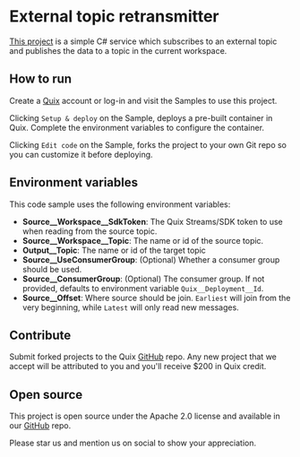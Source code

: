 # External topic retransmitter

[This project](https://github.com/quixio/quix-samples/tree/main/csharp/sources/external-topic-retransmitter) is a simple C# service which subscribes to an external topic and publishes the data to a topic in the current workspace.

## How to run

Create a [Quix](https://portal.platform.quix.ai/self-sign-up?xlink=github) account or log-in and visit the Samples to use this project.

Clicking `Setup & deploy` on the Sample, deploys a pre-built container in Quix. Complete the environment variables to configure the container.

Clicking `Edit code` on the Sample, forks the project to your own Git repo so you can customize it before deploying.

## Environment variables

This code sample uses the following environment variables:

- **Source__Workspace__SdkToken**: The Quix Streams/SDK token to use when reading from the source topic. 
- **Source__Workspace__Topic**: The name or id of the source topic.
- **Output__Topic**: The name or id of the target topic
- **Source__UseConsumerGroup**: (Optional) Whether a consumer group should be used.
- **Source__ConsumerGroup**: (Optional) The consumer group. If not provided, defaults to environment variable `Quix__Deployment__Id`. 
- **Source__Offset**: Where source should be join. `Earliest` will join from the very beginning, while `Latest` will only read new messages.

## Contribute

Submit forked projects to the Quix [GitHub](https://github.com/quixio/quix-samples) repo. Any new project that we accept will be attributed to you and you'll receive $200 in Quix credit.

## Open source

This project is open source under the Apache 2.0 license and available in our [GitHub](https://github.com/quixio/quix-samples) repo.

Please star us and mention us on social to show your appreciation.

